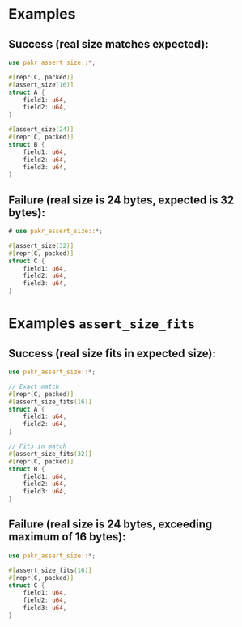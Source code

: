 # Examples

## Success (real size matches expected):

```rust
use pakr_assert_size::*;

#[repr(C, packed)]
#[assert_size(16)]
struct A {
    field1: u64,
    field2: u64,
}

#[assert_size(24)]
#[repr(C, packed)]
struct B {
    field1: u64,
    field2: u64,
    field3: u64,
}
```

## Failure (real size is 24 bytes, expected is 32 bytes):
```rust
# use pakr_assert_size::*;

#[assert_size(32)]
#[repr(C, packed)]
struct C {
    field1: u64,
    field2: u64,
    field3: u64,
}
```

# Examples `assert_size_fits`

## Success (real size fits in expected size):

```rust
use pakr_assert_size::*;

// Exact match
#[repr(C, packed)]
#[assert_size_fits(16)]
struct A {
    field1: u64,
    field2: u64,
}

// Fits in match
#[assert_size_fits(32)]
#[repr(C, packed)]
struct B {
    field1: u64,
    field2: u64,
    field3: u64,
}
```

## Failure (real size is 24 bytes, exceeding maximum of 16 bytes):
```rust
use pakr_assert_size::*;

#[assert_size_fits(16)]
#[repr(C, packed)]
struct C {
    field1: u64,
    field2: u64,
    field3: u64,
}
```
